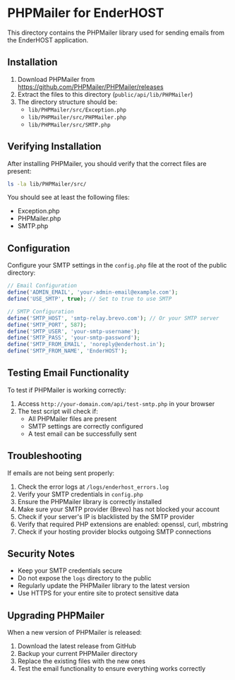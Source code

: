 
# PHPMailer for EnderHOST

This directory contains the PHPMailer library used for sending emails from the EnderHOST application.

## Installation

1. Download PHPMailer from https://github.com/PHPMailer/PHPMailer/releases
2. Extract the files to this directory (`public/api/lib/PHPMailer`)
3. The directory structure should be:
   - `lib/PHPMailer/src/Exception.php`
   - `lib/PHPMailer/src/PHPMailer.php`
   - `lib/PHPMailer/src/SMTP.php`

## Verifying Installation

After installing PHPMailer, you should verify that the correct files are present:

```bash
ls -la lib/PHPMailer/src/
```

You should see at least the following files:
- Exception.php
- PHPMailer.php
- SMTP.php

## Configuration

Configure your SMTP settings in the `config.php` file at the root of the public directory:

```php
// Email Configuration
define('ADMIN_EMAIL', 'your-admin-email@example.com');
define('USE_SMTP', true); // Set to true to use SMTP

// SMTP Configuration
define('SMTP_HOST', 'smtp-relay.brevo.com'); // Or your SMTP server
define('SMTP_PORT', 587);
define('SMTP_USER', 'your-smtp-username');
define('SMTP_PASS', 'your-smtp-password');
define('SMTP_FROM_EMAIL', 'noreply@enderhost.in');
define('SMTP_FROM_NAME', 'EnderHOST');
```

## Testing Email Functionality

To test if PHPMailer is working correctly:

1. Access `http://your-domain.com/api/test-smtp.php` in your browser
2. The test script will check if:
   - All PHPMailer files are present
   - SMTP settings are correctly configured
   - A test email can be successfully sent

## Troubleshooting

If emails are not being sent properly:

1. Check the error logs at `/logs/enderhost_errors.log`
2. Verify your SMTP credentials in `config.php`
3. Ensure the PHPMailer library is correctly installed
4. Make sure your SMTP provider (Brevo) has not blocked your account
5. Check if your server's IP is blacklisted by the SMTP provider
6. Verify that required PHP extensions are enabled: openssl, curl, mbstring
7. Check if your hosting provider blocks outgoing SMTP connections

## Security Notes

- Keep your SMTP credentials secure
- Do not expose the `logs` directory to the public
- Regularly update the PHPMailer library to the latest version
- Use HTTPS for your entire site to protect sensitive data

## Upgrading PHPMailer

When a new version of PHPMailer is released:

1. Download the latest release from GitHub
2. Backup your current PHPMailer directory
3. Replace the existing files with the new ones
4. Test the email functionality to ensure everything works correctly
